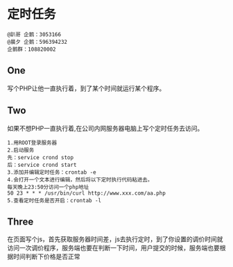 定时任务
===
	@趴哥 企鹅：3053166
	@晨夕 企鹅：596394232
	企鹅群：108820002

One 
---
写个PHP让他一直执行着，到了某个时间就运行某个程序。

Two
---
如果不想PHP一直执行着,在公司内网服务器电脑上写个定时任务去访问。

	1.用ROOT登录服务器
	2.启动服务
	先：service crond stop
	后：service crond start
	3.添加并编辑定时任务：crontab -e
	4.会打开一个文本进行编辑，然后将以下定时执行代码粘进去。
	每天晚上23:50分访问一个php地址
	50 23 * * * /usr/bin/curl http://www.xxx.com/aa.php
	5.查看定时任务是否开启：crontab -l

Three
---
在页面写个js，首先获取服务器时间差，js去执行定时，到了你设置的调价时间就访问一次调价程序，服务端也要在判断一下时间，用户提交的时候，服务端也要根据时间判断下价格是否正常
